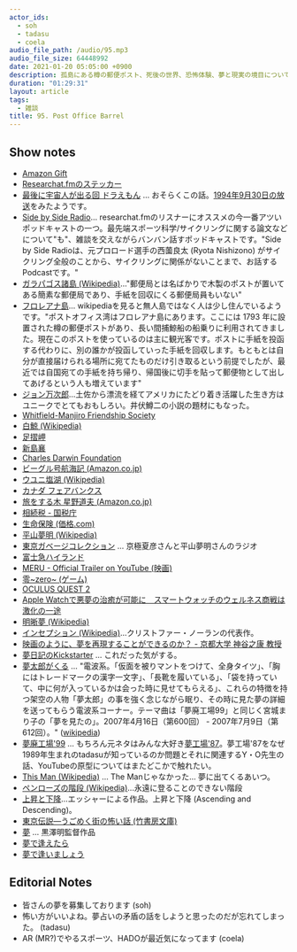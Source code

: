 ```yaml
---
actor_ids:
  - soh
  - tadasu
  - coela
audio_file_path: /audio/95.mp3
audio_file_size: 64448992
date: 2021-01-20 05:05:00 +0900
description: 孤島にある樽の郵便ポスト、死後の世界、恐怖体験、夢と現実の境目についてあれこれ話しました。
duration: "01:29:31"
layout: article
tags:
  - 雑談
title: 95. Post Office Barrel
---
```

## Show notes 
- [Amazon Gift](https://www.amazon.com/gift-cards/b?ie=UTF8&node=2238192011)
- [Researchat.fmのステッカー](https://twitter.com/SHIO_aka_Hitosh/status/1322359937444491271)
- [最後に宇宙人が出る回 ドラえもん](https://detail.chiebukuro.yahoo.co.jp/qa/question_detail/q13130001113) ... おそらくこの話。[1994年9月30日の放送](http://hanaballoon.com/dorachan/data/anime/ooyama/sp/sp1994.html)をみたようです。
- [Side by Side Radio](https://sidebysideradio.libsyn.com/)... researchat.fmのリスナーにオススメの今一番アツいポッドキャストの一つ。最先端スポーツ科学/サイクリングに関する論文などについて"も"、雑談を交えながらバンバン話すポッドキャストです。"Side by Side Radioは、元プロロード選手の西薗良太 (Ryota Nishizono) がサイクリング全般のことから、サイクリングに関係がないことまで、お話するPodcastです。"
- [ガラパゴス諸島 (Wikipedia)](https://ja.wikipedia.org/wiki/%E3%82%AC%E3%83%A9%E3%83%91%E3%82%B4%E3%82%B9%E8%AB%B8%E5%B3%B6)..."郵便局とは名ばかりで木製のポストが置いてある簡素な郵便局であり、手紙を回収にくる郵便局員もいない"
- [フロレアナ島](https://earth.google.com/web/@-1.23664,-90.448768,7.35362068a,1000d,35y,109h,65t,0r/data=CjUSMxIgNWEwOTA4ZWJmZGM2MTFlNjgwNGUxYjMxZWFiNDNjN2QiD3Bvc3Qtb2ZmaWNlLWJheSgC?hl=ja)... wikipediaを見ると無人島ではなく人は少し住んでいるようです。"ポストオフィス湾はフロレアナ島にあります。ここには 1793 年に設置された樽の郵便ポストがあり、長い間捕鯨船の船乗りに利用されてきました。現在このポストを使っているのは主に観光客です。ポストに手紙を投函する代わりに、別の誰かが投函していった手紙を回収します。もともとは自分が直接届けられる場所に宛てたものだけ引き取るという前提でしたが、最近では自国宛ての手紙を持ち帰り、帰国後に切手を貼って郵便物として出してあげるという人も増えています"
- [ジョン万次郎](https://ja.wikipedia.org/wiki/%E3%82%B8%E3%83%A7%E3%83%B3%E4%B8%87%E6%AC%A1%E9%83%8E)...土佐から漂流を経てアメリカにたどり着き活躍した生き方はユニークでとてもおもしろい。井伏鱒二の小説の題材にもなった。
- [Whitfield-Manjiro Friendship Society](https://whitfield-manjiro.org/)
- [白鯨 (Wikipedia)](https://ja.wikipedia.org/wiki/%E7%99%BD%E9%AF%A8)
- [足摺岬](https://ja.wikipedia.org/wiki/%E8%B6%B3%E6%91%BA%E5%B2%AC)
- [新島襄](https://ja.wikipedia.org/wiki/%E6%96%B0%E5%B3%B6%E8%A5%84)
- [Charles Darwin Foundation](https://www.darwinfoundation.org/en/)
- [ビーグル号航海記 (Amazon.co.jp)](https://www.amazon.co.jp/dp/4582541380/?tag=researchatf04-22)
- [ウユニ塩湖 (Wikipedia)](https://ja.wikipedia.org/wiki/%E3%82%A6%E3%83%A6%E3%83%8B)
- [カナダ フェアバンクス](https://www.visittheusa.ca/destination/fairbanks)
- [旅をする木 星野道夫 (Amazon.co.jp)](https://www.amazon.co.jp/dp/4167515024/?tag=researchatf04-22)
- [相続税 - 国税庁](https://www.nta.go.jp/taxes/shiraberu/taxanswer/sozoku/souzoku.htm)
- [生命保険 (価格.com)](https://hoken.kakaku.com/insurance/gla/)
- [平山夢明 (Wikipedia)](https://ja.wikipedia.org/wiki/%E5%B9%B3%E5%B1%B1%E5%A4%A2%E6%98%8E)
- [東京ガベージコレクション](https://www.youtube.com/watch?v=VwUQj_Y4DuQ) ... 京極夏彦さんと平山夢明さんのラジオ
- [富士急ハイランド](https://www.fujiq.jp/)
- [MERU - Official Trailer on YouTube (映画)](https://www.youtube.com/watch?v=YvS6O9lVkkg)
- [零\~zero\~ (ゲーム)](http://www.tecmo.co.jp/product/zero/index2.htm)
- [OCULUS QUEST 2](https://www.oculus.com/)
- [Apple Watchで悪夢の治癒が可能に　スマートウォッチのウェルネス商戦は激化の一途](https://news.yahoo.co.jp/articles/d2716a62af56a0d6f34dcdd0b1818dd4c68ccfdb)
- [明晰夢 (Wikipedia)](https://ja.wikipedia.org/wiki/%E6%98%8E%E6%99%B0%E5%A4%A2)
- [インセプション (Wikipedia)](https://ja.wikipedia.org/wiki/%E3%82%A4%E3%83%B3%E3%82%BB%E3%83%97%E3%82%B7%E3%83%A7%E3%83%B3)...クリストファー・ノーランの代表作。
- [映画のように、夢を再現することができるのか？ - 京都大学 神谷之康 教授 ](https://article.researchmap.jp/tsunagaru/2018/04/)
- [夢日記のKickstarter](https://www.kickstarter.com/projects/hunterleesoik/shadow-community-of-dreamers) ... これだった気がする。
- [夢太郎がくる](http://donboolacoo.blog92.fc2.com/blog-entry-1452.html) ...  "電波系。「仮面を被りマントをつけて、全身タイツ」、「胸にはトレードマークの漢字一文字」、「長靴を履いている」、「袋を持っていて、中に何が入っているかは会った時に見せてもらえる」、これらの特徴を持つ架空の人物「夢太郎」の事を強く念じながら眠り、その時に見た夢の詳細を送ってもらう電波系コーナー。テーマ曲は「夢廃工場99」と同じく宮城まり子の「夢を見たの」。2007年4月16日（第600回） - 2007年7月9日（第612回）。" ([wikipedia](https://ja.wikipedia.org/wiki/%E4%BC%8A%E9%9B%86%E9%99%A2%E5%85%89_%E6%B7%B1%E5%A4%9C%E3%81%AE%E9%A6%AC%E9%B9%BF%E5%8A%9B%E3%81%AE%E3%82%B3%E3%83%BC%E3%83%8A%E3%83%BC#2007%E5%B9%B4))
- [夢廃工場'99](http://geolog.mydns.jp/www.geocities.co.jp/Hollywood-Spotlight/5436/ups/yume99.html) ... もちろん元ネタはみんな大好き[夢工場'87](https://ja.wikipedia.org/wiki/%E3%82%B3%E3%83%9F%E3%83%A5%E3%83%8B%E3%82%B1%E3%83%BC%E3%82%B7%E3%83%A7%E3%83%B3%E3%82%AB%E3%83%BC%E3%83%8B%E3%83%90%E3%83%AB_%E5%A4%A2%E5%B7%A5%E5%A0%B4%2787)。夢工場'87をなぜ1989年生まれのtadasuが知っているのか問題とそれに関連するY・O先生の話、YouTubeの原型についてはまたどこかで触れたい。
- [This Man (Wikipedia)](https://ja.wikipedia.org/wiki/This_Mann) ... The Manじゃなかった... 夢に出てくるあいつ。
- [ペンローズの階段 (Wikipedia)](https://ja.wikipedia.org/wiki/%E3%83%9A%E3%83%B3%E3%83%AD%E3%83%BC%E3%82%BA%E3%81%AE%E9%9A%8E%E6%AE%B5)...永遠に登ることのできない階段
- [上昇と下降](https://en.wikipedia.org/wiki/Ascending_and_Descending)...エッシャーによる作品。上昇と下降 (Ascending and Descending)。
- [東京伝説―うごめく街の怖い話 (竹書房文庫)](https://www.amazon.co.jp/dp/481241167X/?tag=researchatf04-22)
- [夢](https://www.amazon.co.jp/dp/B0000YTY58/?tag=researchatf04-22) ... 黒澤明監督作品
- [夢で逢えたら](https://ja.wikipedia.org/wiki/%E5%A4%A2%E3%81%A7%E9%80%A2%E3%81%88%E3%81%9F%E3%82%89_(%E3%83%86%E3%83%AC%E3%83%93%E7%95%AA%E7%B5%84))
- [夢で逢いましょう](https://www.amazon.co.jp/dp/B00GJD3B9E/?tag=researchatf04-22)

## Editorial Notes
- 皆さんの夢を募集しております (soh)
- 怖い方がいいよね。夢占いの矛盾の話をしようと思ったのだが忘れてしまった。 (tadasu)
- AR (MR?)でやるスポーツ、HADOが最近気になってます (coela)
